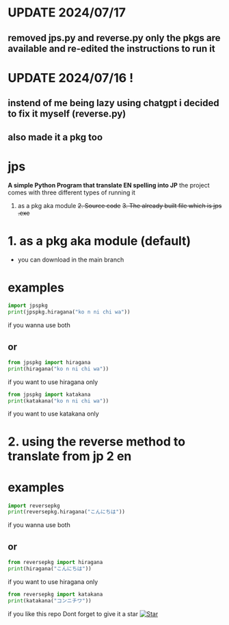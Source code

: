 
# UPDATE 2024/07/17
## removed jps.py and reverse.py only the pkgs are available and re-edited the instructions to run it

# UPDATE 2024/07/16 !
## instend of me being lazy using chatgpt i decided to fix it myself (reverse.py)
## also made it a pkg too
# jps
**A  simple Python Program that translate EN spelling into JP**
the project comes with three different types of running it
 1. as a pkg aka module
 ~~2. Source code~~
 ~~3. The already built file which is jps .exe~~
 # 1. as a pkg aka module (default)
 - you can download in the main branch
 # examples

```py
import jpspkg
print(jpspkg.hiragana("ko n ni chi wa"))
```
if you wanna use both
## or
```py
from jpspkg import hiragana
print(hiragana("ko n ni chi wa"))
```
if you want to use hiragana only
```py
from jpspkg import katakana
print(katakana("ko n ni chi wa"))
```
if you want to use katakana only
#
# 2. using the reverse method to translate from jp 2 en

# examples
```py
import reversepkg
print(reversepkg.hiragana("こんにちは"))
```
if you wanna use both
## or
```py
from reversepkg import hiragana
print(hiragana("こんにちは"))
```
if you want to use hiragana only
```py
from reversepkg import katakana
print(katakana("コンニチワ"))
```

if you like this repo Dont forget to give it a star
[![Star](https://img.shields.io/github/stars/username/repo.svg?style=social&label=Star)](https://github.com/catlomao/jps)
